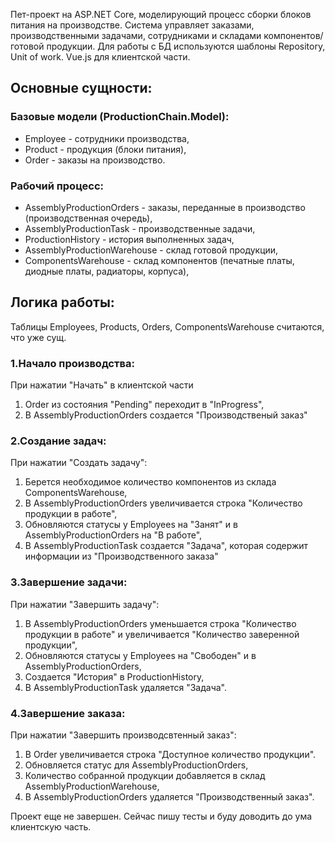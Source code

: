 Пет-проект на ASP.NET Core, моделирующий процесс сборки блоков питания на производстве. Система управляет заказами, производственными задачами, сотрудниками и складами компонентов/готовой продукции. Для работы с БД используются шаблоны Repository, Unit of work. Vue.js для клиентской части.

## Основные сущности:

### Базовые модели (ProductionChain.Model):

 - Employee - сотрудники производства,
 - Product - продукция (блоки питания),
 - Order - заказы на производство.

### Рабочий процесс:

 - AssemblyProductionOrders - заказы, переданные в производство (производственная очередь),
 - AssemblyProductionTask - производственные задачи,
 - ProductionHistory - история выполненных задач,
 - AssemblyProductionWarehouse - склад готовой продукции,
 - ComponentsWarehouse - склад компонентов (печатные платы, диодные платы, радиаторы, корпуса),

## Логика работы:
Таблицы Employees, Products, Orders, ComponentsWarehouse считаются, что уже сущ.

### 1.Начало производства:
При нажатии "Начать" в клиентской части
  1. Order из состояния "Pending" переходит в "InProgress",
  2. В AssemblyProductionOrders создается "Производственый заказ"

### 2.Создание задач:
При нажатии "Создать задачу":   
  1. Берется необходимое количество компонентов из склада ComponentsWarehouse,
  2. В AssemblyProductionOrders увеличивается строка "Количество продукции в работе",
  3. Обновляются статусы у Employees на "Занят" и в AssemblyProductionOrders на "В работе",
  4. В AssemblyProductionTask создается "Задача", которая содержит информации из "Производственного заказа"
     
### 3.Завершение задачи:
При нажатии "Завершить задачу":
  1. В AssemblyProductionOrders уменьшается строка "Количество продукции в работе" и увеличивается "Количество заверенной продукции",
  2. Обновляются статусы у Employees на "Свободен" и в AssemblyProductionOrders,
  3. Создается "История" в ProductionHistory,
  4. В AssemblyProductionTask удаляется "Задача".

### 4.Завершение заказа:
При нажатии "Завершить производсвтенный заказ":
  1. В Order увеличивается строка "Доступное количество продукции".
  2. Обновляется статус для AssemblyProductionOrders,
  3. Количество собранной продукции добавляется в склад AssemblyProductionWarehouse,
  4. В AssemblyProductionOrders удаляется "Производственный заказ".

Проект еще не завершен. Сейчас пишу тесты и буду доводить до ума клиентскую часть.
